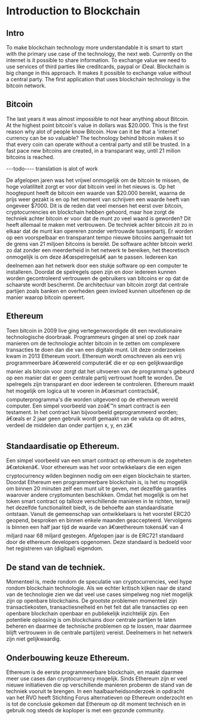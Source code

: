 # Introduction to Blockchain

## Intro
To make blockchain technology more understandable it is smart to start with the primary use case of the technology, the next web. Currently on the internet is it possible to share information. To exchange value we need to use services of third parties like creditcards, paypal or iDeal. Blockchain is big change in this approach. It makes it possible to exchange value without a central party. The first application that uses blockchain technology is the bitcoin network.

## Bitcoin
The last years it was almost impossible to not hear anything about Bitcoin. At the highest point bitcoin's value in dollars was $20.000. This is the first reason why alot of people know Bitcoin. How can it be that a 'internet' currency can be so valuable? The technology behind bitcoin makes it so that every coin can operate without a central party and still be trusted. In a fast pace new bitcoins are created, in a transparant way, until 21 milion bitcoins is reached. 

---todo---- translation is alot of work

De afgelopen jaren was het vrijwel onmogelijk om de bitcoin te missen, de hoge volatiliteit zorgt er voor dat bitcoin veel in het nieuws is. Op het hoogtepunt heeft de bitcoin een waarde van $20.000 bereikt, waarna de prijs weer gezakt is en op het moment van schrijven een waarde heeft van ongeveer $7000. Dit is de reden dat veel mensen het eerst over bitcoin, cryptocurrencies en blockchain hebben gehoord, maar hoe zorgt de techniek achter bitcoin er voor dat de munt zo veel waard is geworden? Dit heeft allemaal te maken met vertrouwen. De techniek achter bitcoin zit zo in elkaar dat de munt kan opereren zonder vertrouwde tussenpartij. Er worden op een voorspelbaar en transparant tempo nieuwe bitcoins aangemaakt tot de grens van 21 miljoen bitcoins is bereikt. De software achter bitcoin werkt zo dat zonder een meerderheid in het netwerk te bereiken, het theoretisch onmogelijk is om deze â€œspelregelsâ€ aan te passen. Iedereen kan deelnemen aan het netwerk door een stukje software op een computer te installeren. Doordat de spelregels open zijn en door iedereen kunnen worden gecontroleerd vertrouwen de gebruikers van bitcoins er op dat de schaarste wordt beschermt. De architectuur van bitcoin zorgt dat centrale partijen zoals banken en overheden geen invloed kunnen uitoefenen op de manier waarop bitcoin opereert.

## Ethereum
Toen bitcoin in 2009 live ging vertegenwoordigde dit een revolutionaire technologische doorbraak. Programmeurs gingen al snel op zoek naar manieren om de technologie achter bitcoin in te zetten om complexere transacties te doen dan die van een digitale munt. Uit deze onderzoeken kwam in 2013 Ethereum voort. Ethereum wordt omschreven als een vrij programmeerbare â€œwereld computerâ€ die er op een gelijkwaardige manier als bitcoin voor zorgt dat het uitvoeren van de programma's gebeurd op een manier dat er geen centrale partij vertrouwt hoeft te worden. De spelregels zijn transparant en door iedereen te controleren. Ethereum maakt het mogelijk om logica uit te voeren in â€œsmart contractsâ€, computerprogramma's die worden uitgevoerd op de ethereum wereld computer. Een simpel voorbeeld van zoâ€™n smart contract is een testament. In het contract kan bijvoorbeeld geprogrammeerd worden; â€œals er 2 jaar geen gebruik wordt gemaakt van de valuta op dit adres, verdeel de middelen dan onder partijen x, y, en zâ€ 

## Standaardisatie op Ethereum.
Een simpel voorbeeld van een smart contract op ethereum is de zogeheten â€œtokenâ€. Voor ethereum was het voor ontwikkelaars die een eigen cryptocurrency wilden beginnen nodig om een eigen blockchain te starten. Doordat Ethereum een programmeerbare blockchain is, is het nu mogelijk om binnen 20 minuten zelf een munt uit te geven, met dezelfde garanties waarover andere cryptomunten beschikken. Omdat het mogelijk is om het token smart contract op talloze verschillende manieren in te richten, terwijl het dezelfde functionaliteit biedt, is de behoefte aan standaardisatie ontstaan. Vanuit de gemeenschap van ontwikkelaars is het voorstel ERC20 geopend, besproken en binnen enkele maanden geaccepteerd. Vervolgens is binnen een half jaar tijd de waarde van â€œethereum tokensâ€ van 4 miljard naar 68 miljard gestegen. Afgelopen jaar is de ERC721 standaard door de ethereum developers opgenomen. Deze standaard is bedoeld voor het registreren van (digitaal) eigendom.

## De stand van de techniek.
Momenteel is, mede rondom de speculatie van cryptocurrencies, veel hype rondom blockchain technologie. Als we echter kritisch kijken naar de stand van de technologie zien we dat veel use cases simpelweg nog niet mogelijk zijn op openbare blockchains. De grootste problemen momenteel zijn transactiekosten, transactiesnelheid en het feit dat alle transacties op een openbare blockchain openbaar en publiekelijk inzichtelijk zijn. Een potentiele oplossing is om blockchains door centrale partijen te laten beheren en daarmee de technische problemen op te lossen, maar daarmee blijft vertrouwen in de centrale partij(en) vereist. Deelnemers in het netwerk zijn niet gelijkwaardig.

## Onderbouwing keuze Ethereum.
Ethereum is de eerste programmeerbare blockchain, en maakt daarmee meer use cases dan cryptocurrency mogelijk. Sinds Ethereum zijn er veel nieuwe initiatieven die op verschillende manieren proberen de stand van de techniek vooruit te brengen. In een haalbaarheidsonderzoek in opdracht van het RVO heeft Stichting Forus alternatieven op Ethereum onderzocht en is tot de conclusie gekomen dat Ethereum op dit moment technisch en in gebruik nog steeds de koploper is met een gezonde community.